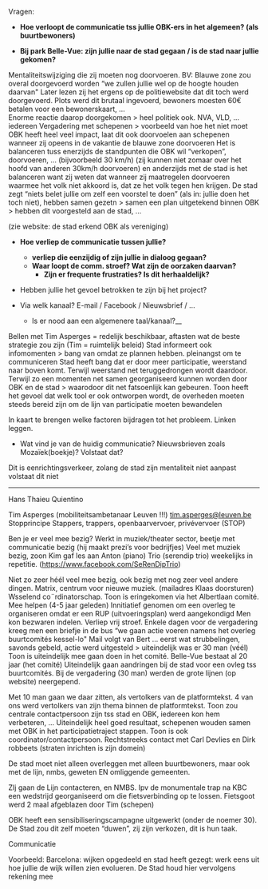 Vragen:
* __Hoe verloopt de communicatie tss jullie OBK-ers in het algemeen? (als buurtbewoners)__  

* __Bij park Belle-Vue: zijn jullie naar de stad gegaan / is de stad naar jullie gekomen?__  

Mentaliteitswijziging die zij moeten nog doorvoeren. 
BV: Blauwe zone zou overal doorgevoerd worden  “we zullen jullie wel op de hoogte houden daarvan"
Later lezen zij het ergens op de politiewebsite dat dit toch werd doorgevoerd. Plots werd dit brutaal ingevoerd, bewoners moesten 60€ betalen voor een bewonerskaart, …  
Enorme reactie daarop doorgekomen > heel politiek ook. NVA, VLD, … iedereen 
Vergadering met schepenen > voorbeeld van hoe het niet moet  
OBK heeft heel veel impact, laat dit ook doorvoelen aan schepenen wanneer zij opeens in de vakantie de blauwe zone doorvoeren
Het is balanceren tuss enerzijds de standpunten die OBK wil “verkopen”, doorvoeren, … (bijvoorbeeld 30 km/h) (zij kunnen niet zomaar over het hoofd van anderen 30km/h doorvoeren) en anderzijds met de stad is het balanceren want zij weten dat wanneer zij maatregelen doorvoeren waarmee het volk niet akkoord is, dat ze het volk tegen hen krijgen.
De stad zegt “niets belet jullie om zelf een voorstel te doen” (als in: jullie doen het toch niet), hebben samen gezetn > samen een plan uitgetekend binnen OBK > hebben dit voorgesteld aan de stad, ...  
  
(zie website: de stad erkend OBK als vereniging)  
  
* **Hoe verliep de communicatie tussen jullie?**    
     * **verliep die eenzijdig of zijn jullie in dialoog gegaan?**  
     * **Waar loopt de comm. stroef? Wat zijn de oorzaken daarvan?**   
          * **Zijn er frequente frustraties? Is dit herhaaldelijk?**  

* Hebben jullie het gevoel betrokken te zijn bij het project?  

* Via welk kanaal? E-mail / Facebook / Nieuwsbrief / ...  
     * Is er nood aan een algemenere taal/kanaal?__  

Bellen met Tim Asperges = redelijk beschikbaar, aftasten wat de beste strategie zou zijn (Tim = ruimtelijk beleid) 
Stad informeert ook infomomenten > bang van omdat ze plannen hebben. pleinangst om te communiceren
Stad heeft bang dat er door meer participatie, weerstand naar boven komt. Terwijl weerstand net teruggedrongen wordt daardoor. Terwijl zo een momenten net samen georganiseerd kunnen worden door OBK en de stad > waarodoor dit net fatsoenlijk kan gebeuren.
Toon heeft het gevoel dat welk tool er ook ontworpen wordt, de overheden moeten steeds bereid zijn om de lijn van participatie moeten bewandelen

In kaart te brengen welke factoren bijdragen tot het probleem. 
Linken leggen. 

- Wat vind je van de huidig communicatie? Nieuwsbrieven zoals Mozaïek(boekje)? Volstaat dat?

Dit is eenrichtingsverkeer, zolang de stad zijn mentaliteit niet aanpast volstaat dit niet
___


Hans Thaieu Quientino

Tim Asperges (mobiliteitsambetanaar Leuven !!!) tim.asperges@leuven.be
     Stopprincipe
     Stappers, trappers, openbaarvervoer, privévervoer (STOP)

Ben je er veel mee bezig? Werkt in muziek/theater sector, beetje met communicatie bezig (hij maakt prezi’s voor bedrijfjes)
Veel met muziek bezig, zoon Kim gaf les aan Anton (piano)
Trio (serendip trio) weekelijks in repetitie. (https://www.facebook.com/SeRenDipTrio)

Niet zo zeer héél veel mee bezig, ook bezig met nog zeer veel andere dingen. 
Matrix, centrum voor nieuwe muziek. 
(mailadres Klaas doorsturen)
Wsselend co¨rdinatorschap. Toon is eringekomen via het Albertlaan comité. Mee helpen (4-5 jaar geleden)
Innitiatief genomen om een overleg te organiseren omdat er een RUP (uitvoeringsplan) werd aangekondigd
Men kon bezwaren indelen.
Verliep vrij stroef.
Enkele dagen voor de vergadering kreeg men een briefje in de bus “we gaan actie voeren namens het overleg buurtcomités kessel-lo"
Mail volgt van Bert … eerst wat strubbelingen, savonds gebeld, actie werd uitgesteld > uiteindelijk was er 30 man (véél)
Toon is uiteindelijk mee gaan doen in het comité. Belle-Vue bestaat al 20 jaar (het comité)
Uiteindelijk gaan aandringen bij de stad voor een ovleg tss buurtcomités.
Bij de vergadering (30 man) werden de grote lijnen (op website) neergepend.

Met 10 man gaan we daar zitten, als vertolkers van de platformtekst. 4 van ons werd vertolkers van zijn thema binnen de platformtekst. Toon zou centrale contactpersoon zijn tss stad en OBK, iedereen kon hem verbeteren, ...
Uiteindelijk heel goed resultaat, schepenen wouden samen met OBK in het participatietraject stappen. Toon is ook coordinator/contactpersoon. Rechtstreeks contact met Carl Devlies en Dirk robbeets (straten inrichten is zijn domein)

De stad moet niet alleen overleggen met alleen buurtbewoners, maar ook met de lijn, nmbs, geweten EN omliggende gemeenten.

ZIj gaan de Lijn contacteren, en NMBS.
Ipv de monumentale trap na KBC een wedstrijd georganiseerd om die fietsverbinding op te lossen. 
Fietsgoot werd 2 maal afgeblazen door Tim (schepen) 

OBK heeft een sensibiliseringscampagne uitgewerkt (onder de noemer 30). De Stad zou dit zelf moeten “duwen”, zij zijn verkozen, dit is hun taak.


Communicatie 

Voorbeeld:
Barcelona: wijken opgedeeld en stad heeft gezegt: werk eens uit hoe jullie de wijk willen zien evolueren. De Stad houd hier vervolgens rekening mee


